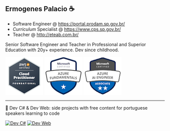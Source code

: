 ## Ermogenes Palacio ☕
- Software Engineer @ https://portal.prodam.sp.gov.br/
- _Curriculum_ Specialist @ https://www.cps.sp.gov.br/
- Teacher @ http://eteab.com.br/

Senior Software Engineer and Teacher in Professional and Superior Education with 20y+ experience. Dev since childhood.

[![](./aws-certified-cloud-practitioner.png)](https://www.credly.com/badges/659c34d2-eb45-461d-bf01-a8f0bd29bacc/public_url) [![](./microsoft-certified-azure-fundamentals.png)](https://www.credly.com/badges/6380b971-e8f4-4757-a4ab-4cc1a52f95f3/public_url) [![](./microsoft-certified-azure-ai-engineer-associate.png)](https://www.credly.com/badges/1b4ea5af-c2ab-4061-9b32-468a75927fcb/public_url)

<!-- - Microsoft Certified: [⭐ Azure Fundamentals](https://www.youracclaim.com/badges/6380b971-e8f4-4757-a4ab-4cc1a52f95f3/public_url) [⭐⭐ Azure AI Engineer Associate](https://www.youracclaim.com/badges/61de0d9e-076e-42f9-87fc-118897772d79/public_url)
- AWS Certified: [⭐ Cloud Practitioner](https://www.credly.com/badges/659c34d2-eb45-461d-bf01-a8f0bd29bacc/public_url) -->

---

🔭 Dev C# & Dev Web: side projects with free content for portuguese speakers learning to code

[![Dev C#](https://raw.githubusercontent.com/ermogenes/aulas-programacao-web/master/content/logo-dev-cs.png)](https://github.com/ermogenes/aulas-programacao-csharp) [![Dev Web](https://raw.githubusercontent.com/ermogenes/aulas-programacao-csharp/master/content/logo-dev-web.png)](https://github.com/ermogenes/aulas-programacao-web)
